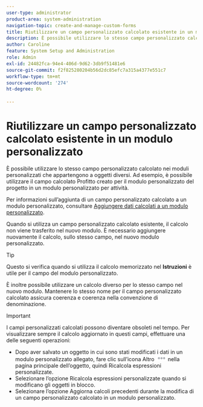 ```yaml
---
user-type: administrator
product-area: system-administration
navigation-topic: create-and-manage-custom-forms
title: Riutilizzare un campo personalizzato calcolato esistente in un modulo personalizzato
description: È possibile utilizzare lo stesso campo personalizzato calcolato nei moduli personalizzati che appartengono a oggetti diversi. Ad esempio, è possibile utilizzare il campo calcolato Profitto creato per il modulo personalizzato del progetto in un modulo personalizzato dell’attività.
author: Caroline
feature: System Setup and Administration
role: Admin
exl-id: 24482fca-94e4-406d-9d62-3db9f51481e6
source-git-commit: f2f825280204b56d2dc85efc7a315a4377e551c7
workflow-type: tm+mt
source-wordcount: '274'
ht-degree: 0%

---
```


# Riutilizzare un campo personalizzato calcolato esistente in un modulo personalizzato

È possibile utilizzare lo stesso campo personalizzato calcolato nei moduli personalizzati che appartengono a oggetti diversi. Ad esempio, è possibile utilizzare il campo calcolato Profitto creato per il modulo personalizzato del progetto in un modulo personalizzato per attività.

Per informazioni sull’aggiunta di un campo personalizzato calcolato a un modulo personalizzato, consultare [Aggiungere dati calcolati a un modulo personalizzato](../../../administration-and-setup/customize-workfront/create-manage-custom-forms/add-calculated-data-to-custom-form.md).

Quando si utilizza un campo personalizzato calcolato esistente, il calcolo non viene trasferito nel nuovo modulo. È necessario aggiungere nuovamente il calcolo, sullo stesso campo, nel nuovo modulo personalizzato.

>[!TIP]
>
>Questo si verifica quando si utilizza il calcolo memorizzato nel **Istruzioni** è utile per il campo del modulo personalizzato.

È inoltre possibile utilizzare un calcolo diverso per lo stesso campo nel nuovo modulo. Mantenere lo stesso nome per il campo personalizzato calcolato assicura coerenza e coerenza nella convenzione di denominazione.

>[!IMPORTANT]
>
>I campi personalizzati calcolati possono diventare obsoleti nel tempo. Per visualizzare sempre il calcolo aggiornato in questi campi, effettuare una delle seguenti operazioni:
>
>* Dopo aver salvato un oggetto in cui sono stati modificati i dati in un modulo personalizzato allegato, fare clic sull’icona Altro ![](assets/more-icon.png) nella pagina principale dell’oggetto, quindi Ricalcola espressioni personalizzate.
>* Selezionare l’opzione Ricalcola espressioni personalizzate quando si modificano gli oggetti in blocco.
>* Selezionare l’opzione Aggiorna calcoli precedenti durante la modifica di un campo personalizzato calcolato in un modulo personalizzato.
>

